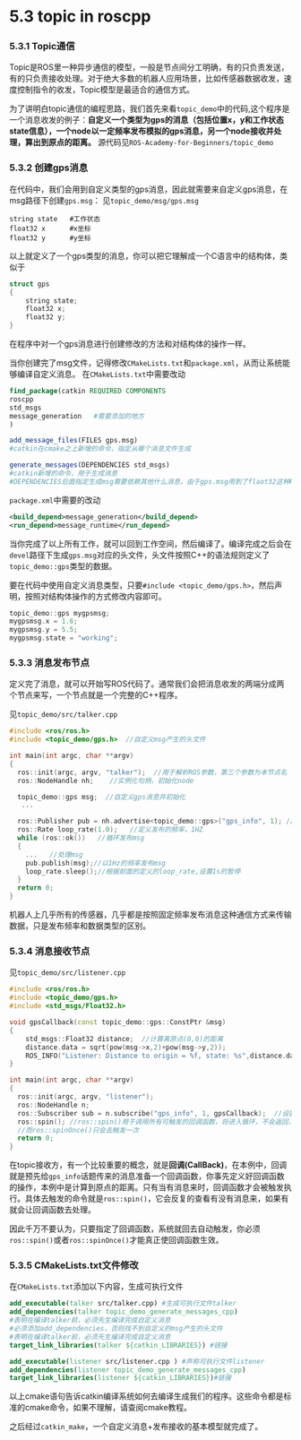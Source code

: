 # 5.3 topic in roscpp

### 5.3.1 Topic通信
Topic是ROS里一种异步通信的模型，一般是节点间分工明确，有的只负责发送，有的只负责接收处理。对于绝大多数的机器人应用场景，比如传感器数据收发，速度控制指令的收发，Topic模型是最适合的通信方式。

为了讲明白topic通信的编程思路，我们首先来看`topic_demo`中的代码,这个程序是一个消息收发的例子：**自定义一个类型为gps的消息（包括位置x，y和工作状态state信息），一个node以一定频率发布模拟的gps消息，另一个node接收并处理，算出到原点的距离。**
源代码见`ROS-Academy-for-Beginners/topic_demo`

### 5.3.2 创建gps消息
在代码中，我们会用到自定义类型的gps消息，因此就需要来自定义gps消息，在msg路径下创建`gps.msg`：
见`topic_demo/msg/gps.msg`
```
string state   #工作状态
float32 x      #x坐标
float32 y      #y坐标 
```
以上就定义了一个gps类型的消息，你可以把它理解成一个C语言中的结构体，类似于
```cpp
struct gps
{
    string state;
    float32 x;
    float32 y;
}
```
在程序中对一个gps消息进行创建修改的方法和对结构体的操作一样。

当你创建完了msg文件，记得修改`CMakeLists.txt`和`package.xml`，从而让系统能够编译自定义消息。
在`CMakeLists.txt`中需要改动
```cmake
find_package(catkin REQUIRED COMPONENTS
roscpp
std_msgs
message_generation   #需要添加的地方
)

add_message_files(FILES gps.msg)  
#catkin在cmake之上新增的命令，指定从哪个消息文件生成

generate_messages(DEPENDENCIES std_msgs) 
#catkin新增的命令，用于生成消息
#DEPENDENCIES后面指定生成msg需要依赖其他什么消息，由于gps.msg用到了flaot32这种ROS标准消息，因此需要再把std_msgs作为依赖
```
`package.xml`中需要的改动
```xml
<build_depend>message_generation</build_depend>
<run_depend>message_runtime</run_depend>
```

当你完成了以上所有工作，就可以回到工作空间，然后编译了。编译完成之后会在`devel`路径下生成`gps.msg`对应的头文件，头文件按照C++的语法规则定义了`topic_demo::gps`类型的数据。

要在代码中使用自定义消息类型，只要`#include <topic_demo/gps.h>`，然后声明，按照对结构体操作的方式修改内容即可。
```cpp
topic_demo::gps mygpsmsg;
mygpsmsg.x = 1.6;
mygpsmsg.y = 5.5;
mygpsmsg.state = "working";
```

### 5.3.3 消息发布节点
定义完了消息，就可以开始写ROS代码了。通常我们会把消息收发的两端分成两个节点来写，一个节点就是一个完整的C++程序。

见`topic_demo/src/talker.cpp`
```cpp
#include <ros/ros.h>   
#include <topic_demo/gps.h>  //自定义msg产生的头文件

int main(int argc, char **argv)
{
  ros::init(argc, argv, "talker");  //用于解析ROS参数，第三个参数为本节点名
  ros::NodeHandle nh;    //实例化句柄，初始化node

  topic_demo::gps msg;  //自定义gps消息并初始化 
   ...

  ros::Publisher pub = nh.advertise<topic_demo::gps>("gps_info", 1); //创建publisher，往"gps_info"话题上发布消息
  ros::Rate loop_rate(1.0);   //定义发布的频率，1HZ 
  while (ros::ok())   //循环发布msg
  {
    ...   //处理msg
    pub.publish(msg);//以1Hz的频率发布msg
    loop_rate.sleep();//根据前面的定义的loop_rate,设置1s的暂停
  }
  return 0;
} 
```
机器人上几乎所有的传感器，几乎都是按照固定频率发布消息这种通信方式来传输数据，只是发布频率和数据类型的区别。

### 5.3.4 消息接收节点

见`topic_demo/src/listener.cpp`

```cpp
#include <ros/ros.h>
#include <topic_demo/gps.h>
#include <std_msgs/Float32.h>

void gpsCallback(const topic_demo::gps::ConstPtr &msg)
{  
    std_msgs::Float32 distance;  //计算离原点(0,0)的距离
    distance.data = sqrt(pow(msg->x,2)+pow(msg->y,2));
    ROS_INFO("Listener: Distance to origin = %f, state: %s",distance.data,msg->state.c_str()); //输出
}

int main(int argc, char **argv)
{
  ros::init(argc, argv, "listener");
  ros::NodeHandle n;
  ros::Subscriber sub = n.subscribe("gps_info", 1, gpsCallback);  //设置回调函数gpsCallback
  ros::spin(); //ros::spin()用于调用所有可触发的回调函数，将进入循环，不会返回，类似于在循环里反复调用spinOnce() 
  //而ros::spinOnce()只会去触发一次
  return 0;
}
```
在topic接收方，有一个比较重要的概念，就是**回调(CallBack)**，在本例中，回调就是预先给`gps_info`话题传来的消息准备一个回调函数，你事先定义好回调函数的操作，本例中是计算到原点的距离。只有当有消息来时，回调函数才会被触发执行。具体去触发的命令就是`ros::spin()`，它会反复的查看有没有消息来，如果有就会让回调函数去处理。

因此千万不要认为，只要指定了回调函数，系统就回去自动触发，你必须`ros::spin()`或者`ros::spinOnce()`才能真正使回调函数生效。


### 5.3.5 CMakeLists.txt文件修改
在`CMakeLists.txt`添加以下内容，生成可执行文件
```cmake
add_executable(talker src/talker.cpp) #生成可执行文件talker
add_dependencies(talker topic_demo_generate_messages_cpp)
#表明在编译talker前，必须先生编译完成自定义消息
#必须添加add_dependencies，否则找不到自定义的msg产生的头文件
#表明在编译talker前，必须先生编译完成自定义消息
target_link_libraries(talker ${catkin_LIBRARIES}) #链接

add_executable(listener src/listener.cpp ) #声称可执行文件listener
add_dependencies(listener topic_demo_generate_messages_cpp)
target_link_libraries(listener ${catkin_LIBRARIES})#链接
```
以上cmake语句告诉catkin编译系统如何去编译生成我们的程序。这些命令都是标准的cmake命令，如果不理解，请查阅cmake教程。

之后经过`catkin_make`，一个自定义消息+发布接收的基本模型就完成了。